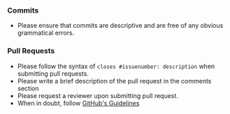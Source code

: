 ### Commits
* Please ensure that commits are descriptive and are free of any obvious grammatical errors.

### Pull Requests
* Please follow the syntax of `closes #issuenumber: description` when submitting pull requests.
* Please write a brief description of the pull request in the comments section
* Please request a reviewer upon submitting pull request.
* When in doubt, follow [GitHub's Guidelines](https://github.com/blog/1943-how-to-write-the-perfect-pull-request)
